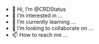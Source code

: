- 👋 Hi, I’m @CRDStatus
- 👀 I’m interested in ...
- 🌱 I’m currently learning ...
- 💞️ I’m looking to collaborate on ...
- 📫 How to reach me ...

<!---
CRDStatus/CRDStatus is a ✨ special ✨ repository because its `README.md` (this file) appears on your GitHub profile.
You can click the Preview link to take a look at your changes.
--->
